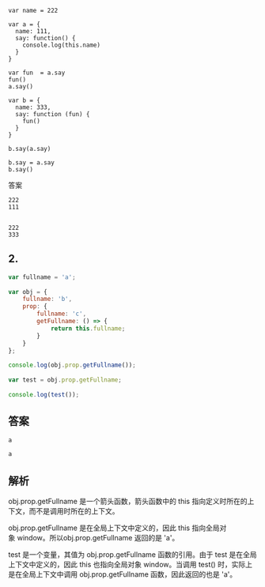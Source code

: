 ```
var name = 222

var a = {
  name: 111,
  say: function() {
    console.log(this.name)
  }
}

var fun  = a.say
fun()
a.say()

var b = {
  name: 333,
  say: function (fun) {
    fun()
  }
}

b.say(a.say)

b.say = a.say
b.say()
```

答案

```
222
111


222
333

```



## 2.

```js
var fullname = 'a';  
  
var obj = {  
    fullname: 'b',  
    prop: {  
        fullname: 'c',  
        getFullname: () => {  
            return this.fullname;  
        }  
    }  
};  
  
console.log(obj.prop.getFullname());  
  
var test = obj.prop.getFullname;  
  
console.log(test());

```

## 答案
```js
a

a

```


## 解析

obj.prop.getFullname 是一个箭头函数，箭头函数中的 this 指向定义时所在的上下文，而不是调用时所在的上下文。

obj.prop.getFullname 是在全局上下文中定义的，因此 this 指向全局对象 window。所以obj.prop.getFullname 返回的是 'a'。

test 是一个变量，其值为 obj.prop.getFullname 函数的引用。由于 test 是在全局上下文中定义的，因此 this 也指向全局对象 window。当调用 test() 时，实际上是在全局上下文中调用 obj.prop.getFullname 函数，因此返回的也是 'a'。

